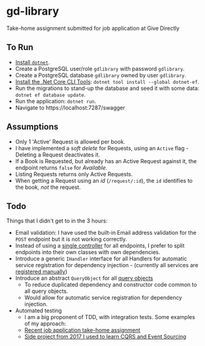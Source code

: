 # gd-library
Take-home assignment submitted for job application at Give Directly

## To Run
 - [Install `dotnet`](https://docs.microsoft.com/en-us/dotnet/core/install/).
 - Create a PostgreSQL user/role `gdlibrary` with password `gdlibrary`.
 - Create a PostgreSQL database `gdlibrary` owned by user `gdlibrary`.
 - [Install the .Net Core CLI Tools](https://docs.microsoft.com/en-us/ef/core/get-started/overview/install): `dotnet tool install --global dotnet-ef`.
 - Run the migrations to stand-up the database and seed it with some data: `dotnet ef database update`.
 - Run the application: `dotnet run`.
 - Navigate to https://localhost:7287/swagger

## Assumptions
 - Only 1 'Active' Request is allowed per book.
 - I have implemented a _soft delete_ for Requests, using an `Active` flag - Deleting a Request deactivates it.
 - If a Book is Requested, but already has an Active Request against it, the endpoint returns `false` for _Available_.
 - Listing Requests returns only Active Requests.
 - When getting a Request using an _id_ (`/request/:id`), the `id` identifies to the book, _not_ the request.

## Todo
Things that I didn't get to in the 3 hours:
 - Email validation: I have used the built-in Email address validation for the `POST` endpoint but it is not working correctly.
 - Instead of using a [single controller](https://github.com/joshilewis/gd-library/blob/main/GDLibrary.Api/Controllers/RequestsController.cs) for all endpoints, I prefer to split endpoints into their own classes with own dependencies.
 - Introduce a generic `IHandler` interface for all Handlers for automatic service registration for dependency injection - (currently all services are [registered manually](https://github.com/joshilewis/gd-library/blob/main/GDLibrary.Api/Program.cs#L16-L25))
 - Introduce an abstract `QueryObject` for all [query objects](https://github.com/joshilewis/gd-library/tree/main/GDLibrary.Api/Data)
   - To reduce duplicated dependency and constructor code common to all query objects.
   - Would allow for automatic service registration for dependency injection.
 - Automated testing
   - I am a big proponent of TDD, with integration tests. Some examples of my approach:
    - [Recent job application take-home assignment](https://github.com/joshilewis/Contacts/tree/master/Specs)
    - [Side project from 2017 I used to learn CQRS and Event Sourcing](https://github.com/joshilewis/lendtome/tree/master/Tests)
